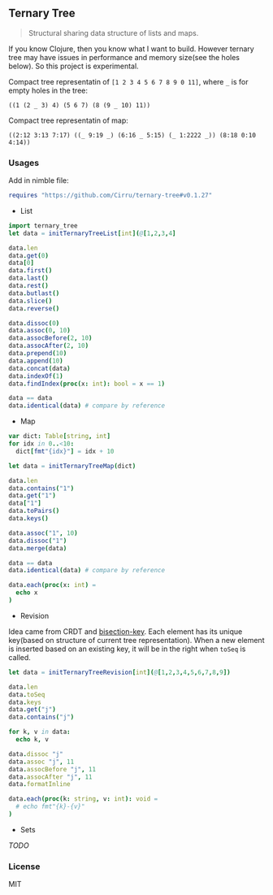 
Ternary Tree
----

> Structural sharing data structure of lists and maps.

If you know Clojure, then you know what I want to build.
However ternary tree may have issues in performance and memory size(see the holes below). So this project is experimental.

Compact tree representatin of `[1 2 3 4 5 6 7 8 9 0 11]`, where `_` is for empty holes in the tree:

```cirru
((1 (2 _ 3) 4) (5 6 7) (8 (9 _ 10) 11))
```

Compact tree representatin of map:

```cirru
((2:12 3:13 7:17) ((_ 9:19 _) (6:16 _ 5:15) (_ 1:2222 _)) (8:18 0:10 4:14))
```

### Usages

Add in nimble file:

```nim
requires "https://github.com/Cirru/ternary-tree#v0.1.27"
```

* List

```nim
import ternary_tree
let data = initTernaryTreeList[int](@[1,2,3,4]

data.len
data.get(0)
data[0]
data.first()
data.last()
data.rest()
data.butlast()
data.slice()
data.reverse()

data.dissoc(0)
data.assoc(0, 10)
data.assocBefore(2, 10)
data.assocAfter(2, 10)
data.prepend(10)
data.append(10)
data.concat(data)
data.indexOf(1)
data.findIndex(proc(x: int): bool = x == 1)

data == data
data.identical(data) # compare by reference
```

* Map

```nim
var dict: Table[string, int]
for idx in 0..<10:
  dict[fmt"{idx}"] = idx + 10

let data = initTernaryTreeMap(dict)

data.len
data.contains("1")
data.get("1")
data["1"]
data.toPairs()
data.keys()

data.assoc("1", 10)
data.dissoc("1")
data.merge(data)

data == data
data.identical(data) # compare by reference

data.each(proc(x: int) =
  echo x
)
```

* Revision

Idea came from CRDT and [bisection-key](https://github.com/Cirru/bisection-key). Each element has its unique key(based on structure of current tree representation). When a new element is inserted based on an existing key, it will be in the right when `toSeq` is called.

```nim
let data = initTernaryTreeRevision[int](@[1,2,3,4,5,6,7,8,9])

data.len
data.toSeq
data.keys
data.get("j")
data.contains("j")

for k, v in data:
  echo k, v

data.dissoc "j"
data.assoc "j", 11
data.assocBefore "j", 11
data.assocAfter "j", 11
data.formatInline

data.each(proc(k: string, v: int): void =
  # echo fmt"{k}-{v}"
)
```

- Sets

_TODO_

### License

MIT
